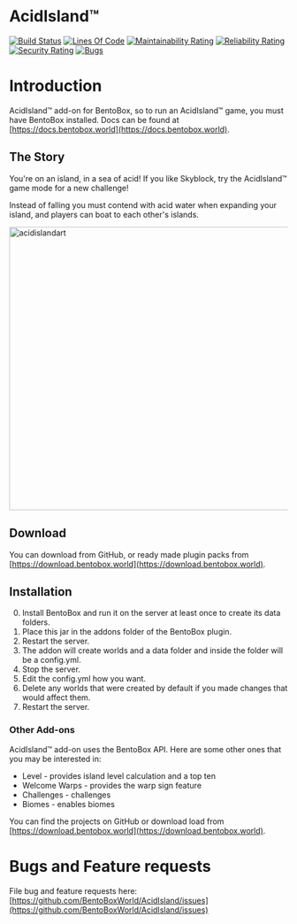 AcidIsland™
===========
[![Build Status](https://ci.codemc.org/buildStatus/icon?job=BentoBoxWorld/AcidIsland)](https://ci.codemc.org/job/BentoBoxWorld/job/AcidIsland/)
[![Lines Of Code](https://sonarcloud.io/api/project_badges/measure?project=BentoBoxWorld_AcidIsland&metric=ncloc)](https://sonarcloud.io/component_measures?id=BentoBoxWorld_AcidIsland&metric=ncloc)
[![Maintainability Rating](https://sonarcloud.io/api/project_badges/measure?project=BentoBoxWorld_AcidIsland&metric=sqale_rating)](https://sonarcloud.io/component_measures?id=BentoBoxWorld_AcidIslandd&metric=Maintainability)
[![Reliability Rating](https://sonarcloud.io/api/project_badges/measure?project=BentoBoxWorld_AcidIsland&metric=reliability_rating)](https://sonarcloud.io/component_measures?id=BentoBoxWorld_AcidIsland&metric=Reliability)
[![Security Rating](https://sonarcloud.io/api/project_badges/measure?project=BentoBoxWorld_AcidIsland&metric=security_rating)](https://sonarcloud.io/component_measures?id=BentoBoxWorld_AcidIsland&metric=Security)
[![Bugs](https://sonarcloud.io/api/project_badges/measure?project=BentoBoxWorld_AcidIsland&metric=bugs)](https://sonarcloud.io/project/issues?id=BentoBoxWorld_AcidIsland&resolved=false&types=BUG)

# Introduction
AcidIsland™ add-on for BentoBox, so to run an AcidIsland™ game, you must have BentoBox installed. Docs can be found at [https://docs.bentobox.world](https://docs.bentobox.world).


## The Story
You're on an island, in a sea of acid! If you like Skyblock, try the AcidIsland™ game mode for a new challenge!

Instead of falling you must contend with acid water when expanding your island, and players can boat to each other's islands.

<img width="512" alt="acidislandart" src="https://github.com/BentoBoxWorld/AcidIsland/assets/4407265/60e97bba-2b7d-425e-9130-cffef73cf76e">

## Download

You can download from GitHub, or ready made plugin packs from [https://download.bentobox.world](https://download.bentobox.world).

## Installation

0. Install BentoBox and run it on the server at least once to create its data folders.
1. Place this jar in the addons folder of the BentoBox plugin.
2. Restart the server.
3. The addon will create worlds and a data folder and inside the folder will be a config.yml.
4. Stop the server.
5. Edit the config.yml how you want.
6. Delete any worlds that were created by default if you made changes that would affect them.
7. Restart the server.

### Other Add-ons

AcidIsland™ add-on uses the BentoBox API. Here are some other ones that you may be interested in:

* Level - provides island level calculation and a top ten
* Welcome Warps - provides the warp sign feature
* Challenges - challenges
* Biomes - enables biomes

You can find the projects on GitHub or download load from [https://download.bentobox.world](https://download.bentobox.world).

Bugs and Feature requests
=========================
File bug and feature requests here: [https://github.com/BentoBoxWorld/AcidIsland/issues](https://github.com/BentoBoxWorld/AcidIsland/issues)
